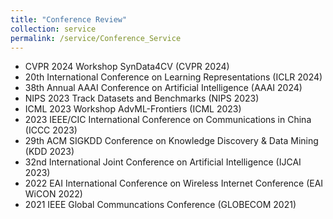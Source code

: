 ```yaml
---
title: "Conference Review"
collection: service
permalink: /service/Conference_Service
---
```


- CVPR 2024 Workshop SynData4CV (CVPR 2024)
- 20th International Conference on Learning Representations (ICLR 2024)
- 38th Annual AAAI Conference on Artificial Intelligence (AAAI 2024)
- NIPS 2023 Track Datasets and Benchmarks (NIPS 2023)
- ICML 2023 Workshop AdvML-Frontiers (ICML 2023)
- 2023 IEEE/CIC International Conference on Communications in China (ICCC 2023)
- 29th ACM SIGKDD Conference on Knowledge Discovery \& Data Mining (KDD 2023)
- 32nd International Joint Conference on Artificial Intelligence (IJCAI 2023)
- 2022 EAI International Conference on Wireless Internet Conference (EAI WiCON 2022)
- 2021 IEEE Global Communcations Conference (GLOBECOM 2021)
